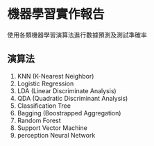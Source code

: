 # 機器學習實作報告
使用各類機器學習演算法進行數據預測及測試準確率

## 演算法
1. KNN (K-Nearest Neighbor)  
2. Logistic Regression  
3. LDA (Linear Discriminate Analysis)  
4. QDA (Quadratic Discriminant Analysis)  
5. Classification Tree  
6. Bagging (Boostrapped Aggregation)  
7. Random Forest  
8. Support Vector Machine  
9. perception Neural Network  
